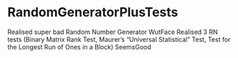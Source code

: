 # RandomGeneratorPlusTests
Realised super bad Random Number Generator WutFace
Realised 3 RN tests (Binary Matrix Rank Test, Maurer’s “Universal Statistical” Test, Test for the Longest Run of Ones in a Block) SeemsGood
